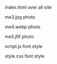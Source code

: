 index.html over all site

me3.jpg photo


me4.webp  photo


me5.jfif  photo

script.js font style

style.css  font style
